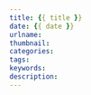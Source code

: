 ```yaml
---
title: {{ title }}
date: {{ date }}
urlname:
thumbnail:
categories:
tags:
keywords: 
description: 
---
```

